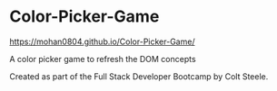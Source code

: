 # Color-Picker-Game



https://mohan0804.github.io/Color-Picker-Game/


A color picker game to refresh the DOM concepts

Created as part of the Full Stack Developer Bootcamp by Colt Steele.
